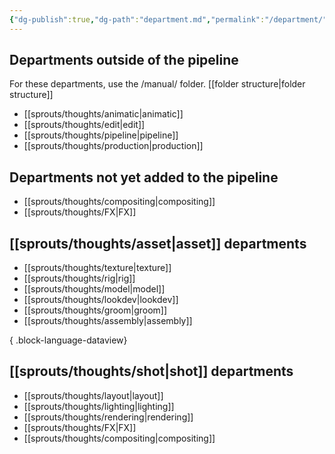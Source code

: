 ```yaml
---
{"dg-publish":true,"dg-path":"department.md","permalink":"/department/","hide":true}
---
```


## Departments outside of the pipeline
For these departments, use the /manual/ folder. [[folder structure\|folder structure]]
- [[sprouts/thoughts/animatic\|animatic]]
- [[sprouts/thoughts/edit\|edit]]
- [[sprouts/thoughts/pipeline\|pipeline]]
- [[sprouts/thoughts/production\|production]]

## Departments not yet added to the pipeline
- [[sprouts/thoughts/compositing\|compositing]]
- [[sprouts/thoughts/FX\|FX]]
## [[sprouts/thoughts/asset\|asset]] departments
- [[sprouts/thoughts/texture\|texture]]
- [[sprouts/thoughts/rig\|rig]]
- [[sprouts/thoughts/model\|model]]
- [[sprouts/thoughts/lookdev\|lookdev]]
- [[sprouts/thoughts/groom\|groom]]
- [[sprouts/thoughts/assembly\|assembly]]

{ .block-language-dataview}
## [[sprouts/thoughts/shot\|shot]] departments
- [[sprouts/thoughts/layout\|layout]]
- [[sprouts/thoughts/lighting\|lighting]]
- [[sprouts/thoughts/rendering\|rendering]]
- [[sprouts/thoughts/FX\|FX]]
- [[sprouts/thoughts/compositing\|compositing]]
